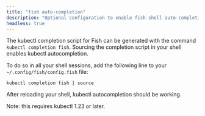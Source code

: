 ```yaml
---
title: "fish auto-completion"
description: "Optional configuration to enable fish shell auto-completion."
headless: true
---
```


The kubectl completion script for Fish can be generated with the command `kubectl completion fish`. Sourcing the completion script in your shell enables kubectl autocompletion.

To do so in all your shell sessions, add the following line to your `~/.config/fish/config.fish` file:

```shell
kubectl completion fish | source
```

After reloading your shell, kubectl autocompletion should be working.

Note: this requires kubectl 1.23 or later.
